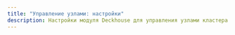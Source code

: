 ```yaml
---
title: "Управление узлами: настройки"
description: Настройки модуля Deckhouse для управления узлами кластера Kubernetes.
---
```


<!-- SCHEMA -->
